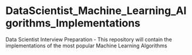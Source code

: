 # DataScientist_Machine_Learning_Algorithms_Implementations
Data Scientist Interview Preparation - This repository will contain the implementations of the most popular Machine Learning Algorithms
